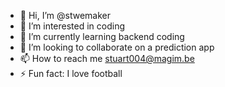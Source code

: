 - 👋 Hi, I’m @stwemaker
- 👀 I’m interested in coding
- 🌱 I’m currently learning backend coding
- 💞️ I’m looking to collaborate on a prediction app
- 📫 How to reach me stuart004@magim.be
- ⚡ Fun fact: I love football

<!---
stwemaker/stwemaker is a ✨ special ✨ repository because its `README.md` (this file) appears on your GitHub profile.
You can click the Preview link to take a look at your changes.
--->
